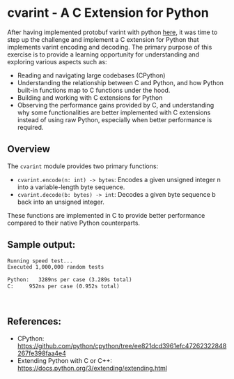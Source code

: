 # cvarint - A C Extension for Python

After having implemented protobuf varint with python [here](https://github.com/easmar89/protobuf-varint), it was time to step up the challenge and implement a C extension for Python that implements varint encoding and decoding. The primary purpose of this exercise is to provide a learning opportunity for understanding and exploring various aspects such as:

- Reading and navigating large codebases (CPython)
- Understanding the relationship between C and Python, and how Python built-in functions map to C functions under the hood.
- Building and working with C extensions for Python
- Observing the performance gains provided by C, and understanding why some functionalities are better implemented with C extensions instead of using raw Python, especially when better performance is required.

## Overview

The `cvarint` module provides two primary functions:

- `cvarint.encode(n: int) -> bytes`: Encodes a given unsigned integer n into a variable-length byte sequence.
- `cvarint.decode(b: bytes) -> int`: Decodes a given byte sequence b back into an unsigned integer.

These functions are implemented in C to provide better performance compared to their native Python counterparts.

## Sample output:

```txt
Running speed test...
Executed 1,000,000 random tests

Python:	  3289ns per case (3.289s total)
C:	   952ns per case (0.952s total)
```

<br>

## References:

- CPython: https://github.com/python/cpython/tree/ee821dcd3961efc47262322848267fe398faa4e4
- Extending Python with C or C++: https://docs.python.org/3/extending/extending.html
